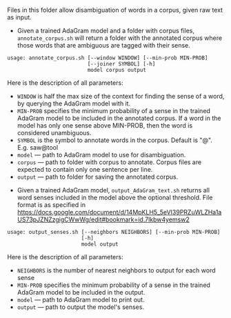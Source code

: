 Files in this folder allow disambiguation of words in a corpus, given
raw text as input.

- Given a trained AdaGram model and a folder with corpus files, 
  `annotate_corpus.sh` will return a folder with the annotated corpus where 
  those words that are ambiguous are tagged with their sense.
```
usage: annotate_corpus.sh [--window WINDOW] [--min-prob MIN-PROB] 
						  [--joiner SYMBOL] [-h] 
                		  model corpus output
```
Here is the description of all parameters:
* `WINDOW` is half the max size of the context for finding
  the sense of a word, by querying the AdaGram model with it.
* `MIN-PROB` specifies the minimum probability of a sense in the trained
  AdaGram model to be included in the annotated corpus. If a word in the model
  has only one sense above MIN-PROB, then the word is considered unambiguous.
* `SYMBOL` is the symbol to annotate words in the corpus. Default is "@".
  E.g. saw@tool
* `model` — path to AdaGram model to use for disambiguation.
* `corpus` — path to folder with corpus to annotate. Corpus files are expected 
  to contain only one sentence per line.
* `output` — path to folder for saving the annotated corpus.

- Given a trained AdaGram model, `output_AdaGram_text.sh` returns all word
  senses included in the model above the optional threshold. File format
  is as specified in 
  https://docs.google.com/document/d/14MpKLH5_5eVI39PRZuWLZHa1aUS73pJZNZzgigCWwWg/edit#bookmark=id.7lkbw4yemsw2
```
usage: output_senses.sh [--neighbors NEIGHBORS] [--min-prob MIN-PROB] 
						[-h]
                		model output
```
Here is the description of all parameters:
* `NEIGHBORS` is the number of nearest neighbors to output for each word sense
* `MIN-PROB` specifies the minimum probability of a sense in the trained
  AdaGram model to be included in the output.
* `model` — path to AdaGram model to print out.
* `output` — path to output the model's senses.
 